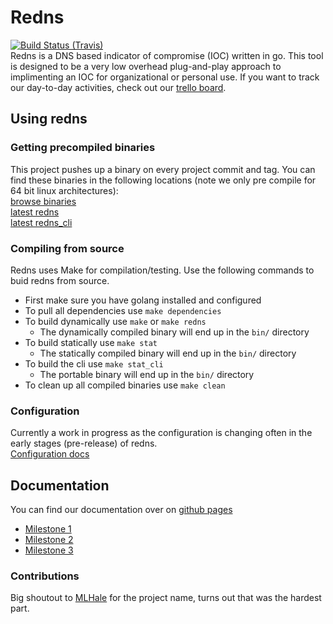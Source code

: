 # Redns
[![Build Status (Travis)](https://travis-ci.org/mfaltys/redns.svg?branch=master)](https://travis-ci.org/mfaltys/redns)  
Redns is a DNS based indicator of compromise (IOC) written in go.  This tool is designed to be a very low
overhead plug-and-play approach to implimenting an IOC for organizational or
personal use.  If you want to track our day-to-day activities, check out our
[trello board](https://trello.com/b/5KMHrR6L/redns).

## Using redns

### Getting precompiled binaries
This project pushes up a binary on every project commit and tag.
You can find these binaries in the following locations (note we only pre compile
for 64 bit linux architectures):  
[browse binaries](https://cryo.unixvoid.com/bin/redns/)  
[latest redns](https://cryo.unixvoid.com/bin/redns/redns-latest-linux-amd64)  
[latest redns_cli](https://cryo.unixvoid.com/bin/redns/redns_cli-latest-linux-amd64)

### Compiling from source
Redns uses Make for compilation/testing.  Use the following commands to buid redns
from source.
- First make sure you have golang installed and configured
- To pull all dependencies use `make dependencies`
- To build dynamically use `make` or `make redns`
  - The dynamically compiled binary will end up in the `bin/` directory
- To build statically use `make stat`
  - The statically compiled binary will end up in the `bin/` directory
- To build the cli use `make stat_cli`
  - The portable binary will end up in the `bin/` directory
- To clean up all compiled binaries use `make clean`

### Configuration
Currently a work in progress as the configuration is changing often in the early
stages (pre-release) of redns.  
[Configuration docs](https://mfaltys.github.io/redns_docs/configuration/index)  


## Documentation  
You can find our documentation over on [github pages](https://mfaltys.github.io/redns_docs)  
* [Milestone 1](https://mfaltys.github.io/redns_docs/milestone.1/index)  
* [Milestone 2](https://mfaltys.github.io/redns_docs/milestone.2/index)  
* [Milestone 3](https://mfaltys.github.io/redns_docs/milestone.3/index)

### Contributions
Big shoutout to [MLHale](https://github.com/MLHale) for the project name, turns out that was the hardest part.
